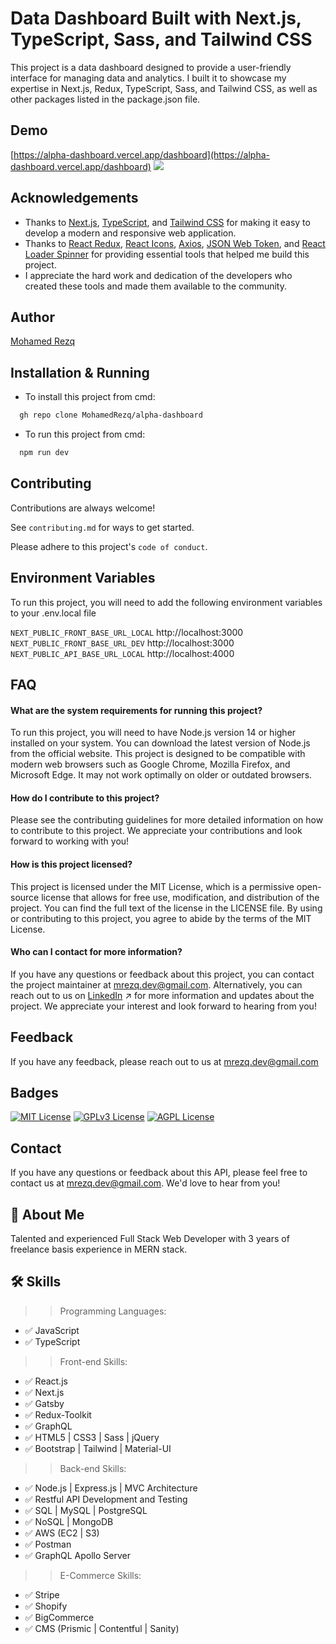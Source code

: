 # Data Dashboard Built with Next.js, TypeScript, Sass, and Tailwind CSS

This project is a data dashboard designed to provide a user-friendly interface for managing data and analytics. I built it to showcase my expertise in Next.js, Redux, TypeScript, Sass, and Tailwind CSS, as well as other packages listed in the package.json file.

## Demo

[https://alpha-dashboard.vercel.app/dashboard](https://alpha-dashboard.vercel.app/dashboard)
![](https://github.com/MohamedRezq/alpha-dashboard/blob/master/alpha.PNG)

## Acknowledgements

- Thanks to [Next.js](https://nextjs.org/), [TypeScript](https://www.typescriptlang.org/), and [Tailwind CSS](https://tailwindcss.com/) for making it easy to develop a modern and responsive web application.
- Thanks to [React Redux](https://redux.js.org/), [React Icons](https://react-icons.github.io/react-icons/search), [Axios](https://www.axios.com/), [JSON Web Token](https://jwt.io/), and [React Loader Spinner](https://www.npmjs.com/package/react-loader-spinner) for providing essential tools that helped me build this project.
- I appreciate the hard work and dedication of the developers who created these tools and made them available to the community.

## Author

[Mohamed Rezq](https://github.com/MohamedRezq)

## Installation & Running

- To install this project from cmd:

```bash
  gh repo clone MohamedRezq/alpha-dashboard
```

- To run this project from cmd:

```bash
  npm run dev
```

## Contributing

Contributions are always welcome!

See `contributing.md` for ways to get started.

Please adhere to this project's `code of conduct`.

## Environment Variables

To run this project, you will need to add the following environment variables to your .env.local file

`NEXT_PUBLIC_FRONT_BASE_URL_LOCAL`
http://localhost:3000
`NEXT_PUBLIC_FRONT_BASE_URL_DEV`
http://localhost:3000
`NEXT_PUBLIC_API_BASE_URL_LOCAL`
http://localhost:4000

## FAQ

#### What are the system requirements for running this project?

To run this project, you will need to have Node.js version 14 or higher installed on your system. You can download the latest version of Node.js from the official website. This project is designed to be compatible with modern web browsers such as Google Chrome, Mozilla Firefox, and Microsoft Edge. It may not work optimally on older or outdated browsers.

#### How do I contribute to this project?

Please see the contributing guidelines for more detailed information on how to contribute to this project. We appreciate your contributions and look forward to working with you!

#### How is this project licensed?

This project is licensed under the MIT License, which is a permissive open-source license that allows for free use, modification, and distribution of the project. You can find the full text of the license in the LICENSE file. By using or contributing to this project, you agree to abide by the terms of the MIT License.

#### Who can I contact for more information?

If you have any questions or feedback about this project, you can contact the project maintainer at [mrezq.dev@gmail.com](mrezq.dev@gmail.com). Alternatively, you can reach out to us on [LinkedIn](https://www.linkedin.com/in/mohamed-rezq-2021/) ↗ for more information and updates about the project. We appreciate your interest and look forward to hearing from you!

## Feedback

If you have any feedback, please reach out to us at [mrezq.dev@gmail.com](mailto:mrezq.dev@gmail.com)

## Badges

[![MIT License](https://img.shields.io/badge/License-MIT-green.svg)](https://choosealicense.com/licenses/mit/)
[![GPLv3 License](https://img.shields.io/badge/License-GPL%20v3-yellow.svg)](https://opensource.org/licenses/)
[![AGPL License](https://img.shields.io/badge/license-AGPL-blue.svg)](http://www.gnu.org/licenses/agpl-3.0)

## Contact

If you have any questions or feedback about this API, please feel free to contact us at [mrezq.dev@gmail.com](mailto:mrezq.dev@gmail.com). We'd love to hear from you!

## 🚀 About Me

Talented and experienced Full Stack Web Developer with 3 years of freelance basis experience in MERN stack.

## 🛠 Skills

> > Programming Languages:

- ✅ JavaScript
- ✅ TypeScript

> > Front-end Skills:

- ✅ React.js
- ✅ Next.js
- ✅ Gatsby
- ✅ Redux-Toolkit
- ✅ GraphQL
- ✅ HTML5 | CSS3 | Sass | jQuery
- ✅ Bootstrap | Tailwind | Material-UI

> > Back-end Skills:

- ✅ Node.js | Express.js | MVC Architecture
- ✅ Restful API Development and Testing
- ✅ SQL | MySQL | PostgreSQL
- ✅ NoSQL | MongoDB
- ✅ AWS (EC2 | S3)
- ✅ Postman
- ✅ GraphQL Apollo Server

> > E-Commerce Skills:

- ✅ Stripe
- ✅ Shopify
- ✅ BigCommerce
- ✅ CMS (Prismic | Contentful | Sanity)

